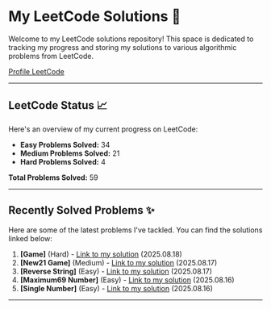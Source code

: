# My LeetCode Solutions 🚀

Welcome to my LeetCode solutions repository! This space is dedicated to tracking my progress and storing my solutions to various algorithmic problems from LeetCode.

[Profile LeetCode](https://leetcode.com/u/L4yoos/)

---

## LeetCode Status 📈

Here's an overview of my current progress on LeetCode:
    
* **Easy Problems Solved:** 34
* **Medium Problems Solved:** 21
* **Hard Problems Solved:** 4
    
**Total Problems Solved:** 59
    

---

## Recently Solved Problems ✨

Here are some of the latest problems I've tackled. You can find the solutions linked below:
    
1.  **[Game]** (Hard) - [Link to my solution](https://github.com/L4yoos/leetcode/blob/main/679_24Game_Hard/Solution.java) (2025.08.18)
2.  **[New21 Game]** (Medium) - [Link to my solution](https://github.com/L4yoos/leetcode/blob/main/837_New21Game_Medium/Solution.java) (2025.08.17)
3.  **[Reverse String]** (Easy) - [Link to my solution](https://github.com/L4yoos/leetcode/blob/main/344_ReverseString_Easy/Solution.java) (2025.08.17)
4.  **[Maximum69 Number]** (Easy) - [Link to my solution](https://github.com/L4yoos/leetcode/blob/main/1323_Maximum69Number_Easy/Solution.java) (2025.08.16)
5.  **[Single Number]** (Easy) - [Link to my solution](https://github.com/L4yoos/leetcode/blob/main/136_SingleNumber_Easy/Solution.java) (2025.08.16)
    
---

